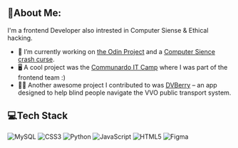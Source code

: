 ## 💫About Me:
I'm a frontend Developer also intrested in Computer Siense & Ethical hacking.

- 🌱 I’m currently working on [the Odin Project](https://www.theodinproject.com/paths/foundations/courses/foundations) and a [Computer Sience crash curse](https://youtube.com/playlist?list=PL8dPuuaLjXtNlUrzyH5r6jN9ulIgZBpdo&si=a56ttV0UDTmekoat).
- 🖥 A cool project was the [Communardo IT Camp](https://github.com/IT-Wintercamp-2025) where I was part of the frontend team :)
- 👩‍🦯 Another awesome project I contributed to was [DVBerry](https://github.com/Julius-Babies/JH_DVBerry) – an app designed to help blind people navigate the VVO public transport system.

## 💻Tech Stack
![MySQL](https://img.shields.io/badge/mysql-%2300f.svg?style=for-the-badge&logo=mysql&logoColor=white) ![CSS3](https://img.shields.io/badge/css3-%231572B6.svg?style=for-the-badge&logo=css3&logoColor=white) ![Python](https://img.shields.io/badge/python-3670A0?style=for-the-badge&logo=python&logoColor=ffdd54) ![JavaScript](https://img.shields.io/badge/javascript-%23323330.svg?style=for-the-badge&logo=javascript&logoColor=%23F7DF1E) ![HTML5](https://img.shields.io/badge/html5-%23E34F26.svg?style=for-the-badge&logo=html5&logoColor=white) ![Figma](https://img.shields.io/badge/figma-%23F24E1E.svg?style=for-the-badge&logo=figma&logoColor=white)
 
